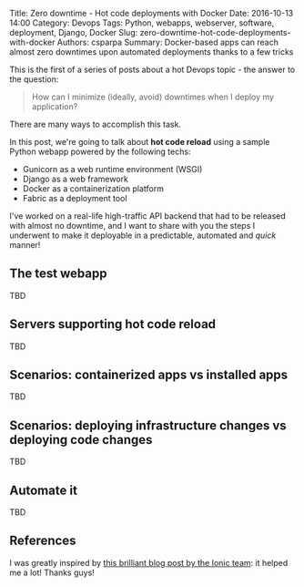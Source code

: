 Title: Zero downtime - Hot code deployments with Docker
Date: 2016-10-13 14:00
Category: Devops
Tags: Python, webapps, webserver, software, deployment, Django, Docker
Slug: zero-downtime-hot-code-deployments-with-docker
Authors: csparpa
Summary: Docker-based apps can reach almost zero downtimes upon automated deployments thanks to a few tricks


This is the first of a series of posts about a hot Devops topic - the answer to the question:

> How can I minimize (ideally, avoid) downtimes when I deploy my application?

There are many ways to accomplish this task.

In this post, we're going to talk about **hot code reload** using a sample
Python webapp powered by the following techs:

  - Gunicorn as a web runtime environment (WSGI)
  - Django as a web framework
  - Docker as a containerization platform
  - Fabric as a deployment tool

I've worked on a real-life high-traffic API backend that had to be released with almost no downtime, and I want to share with you the steps I underwent to make it deployable in a predictable, automated and *quick* manner!

## The test webapp
TBD

## Servers supporting hot code reload
TBD

## Scenarios: containerized apps vs installed apps
TBD

## Scenarios: deploying infrastructure changes vs deploying code changes
TBD

## Automate it
TBD

## References
I was greatly inspired by [this brilliant blog post by the Ionic team](
[http://blog.ionic.io/docker-hot-code-deploys/): it helped me a lot! Thanks guys!